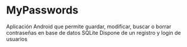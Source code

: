 # MyPasswords
Aplicación Android que permite guardar, modificar, buscar o borrar contraseñas en base de datos SQLite
Dispone de un registro y login de usuarios
